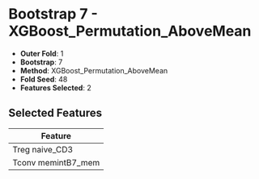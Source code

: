 # Bootstrap 7 - XGBoost_Permutation_AboveMean

- **Outer Fold**: 1
- **Bootstrap**: 7
- **Method**: XGBoost_Permutation_AboveMean
- **Fold Seed**: 48
- **Features Selected**: 2

## Selected Features

| Feature |
|---------|
| Treg naive_CD3 |
| Tconv memintB7_mem |
